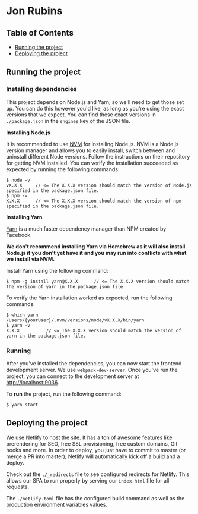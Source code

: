 # Jon Rubins

## Table of Contents

* [Running the project](#running-the-project)
* [Deploying the project](#deploying-the-project)

## Running the project

### Installing dependencies

This project depends on Node.js and Yarn, so we'll need to get those set up. You can do this however you'd like, as long as you're using the exact versions that we expect. You can find these exact versions in `./package.json` in the `engines` key of the JSON file.

**Installing Node.js**

It is recommended to use [NVM](https://github.com/creationix/nvm) for installing Node.js. NVM is a Node.js version manager and allows you to easily install, switch between and uninstall different Node versions. Follow the instructions on their repository for getting NVM installed. You can verify the installation succeeded as expected by running the following commands:

```
$ node -v
vX.X.X     // <= The X.X.X version should match the version of Node.js specified in the package.json file.
$ npm -v
X.X.X      // <= The X.X.X version should match the version of npm specified in the package.json file.
```

**Installing Yarn**

[Yarn](https://yarnpkg.com/) is a much faster dependency manager than NPM created by Facebook.

**We don't recommend installing Yarn via Homebrew as it will also install Node.js if you don't yet have it and you may run into conflicts with what we install via NVM.**

Install Yarn using the following command:

```
$ npm -g install yarn@X.X.X      // <= The X.X.X version should match the version of yarn in the package.json file.
```

To verify the Yarn installation worked as expected, run the following commands:

```
$ which yarn
/Users/{yourUser}/.nvm/versions/node/vX.X.X/bin/yarn
$ yarn -v
X.X.X          // <= The X.X.X version should match the version of yarn in the package.json file.
```

### Running

After you've installed the dependencies, you can now start the frontend development server. We use `webpack-dev-server`. Once you've run the project, you can connect to the development server at [http://localhost:9036](http://localhost:9036).

To **run** the project, run the following command:

```
$ yarn start
```

## Deploying the project

We use Netlify to host the site. It has a ton of awesome features like prerendering for SEO, free SSL provisioning, free custom domains, Git hooks and more. In order to deploy, you just have to commit to master (or merge a PR into master); Netlify will automatically kick off a build and a deploy.

Check out the `./_redirects` file to see configured redirects for Netlify. This allows our SPA to run properly by serving our `index.html` file for all requests.

The `./netlify.toml` file has the configured build command as well as the production environment variables values.
